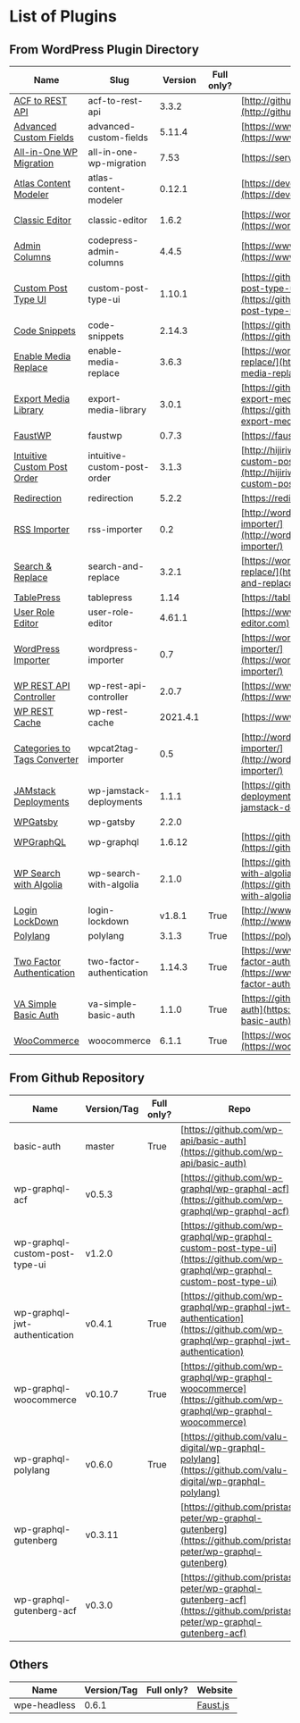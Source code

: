 # List of Plugins

## From WordPress Plugin Directory

| Name | Slug | Version | Full only? | Homepage |
| --- | --- | --- | --- | --- |
| [ACF to REST API](https://wordpress.org/plugins/acf-to-rest-api/) | acf-to-rest-api | 3.3.2 |  | [http://github.com/airesvsg/acf-to-rest-api](http://github.com/airesvsg/acf-to-rest-api) |
| [Advanced Custom Fields](https://wordpress.org/plugins/advanced-custom-fields/) | advanced-custom-fields | 5.11.4 |  | [https://www.advancedcustomfields.com](https://www.advancedcustomfields.com) |
| [All-in-One WP Migration](https://wordpress.org/plugins/all-in-one-wp-migration/) | all-in-one-wp-migration | 7.53 |  | [https://servmask.com/](https://servmask.com/) |
| [Atlas Content Modeler](https://wordpress.org/plugins/atlas-content-modeler/) | atlas-content-modeler | 0.12.1 |  | [https://developers.wpengine.com/](https://developers.wpengine.com/) |
| [Classic Editor](https://wordpress.org/plugins/classic-editor/) | classic-editor | 1.6.2 |  | [https://wordpress.org/plugins/classic-editor/](https://wordpress.org/plugins/classic-editor/) |
| [Admin Columns](https://wordpress.org/plugins/codepress-admin-columns/) | codepress-admin-columns | 4.4.5 |  | [https://www.admincolumns.com](https://www.admincolumns.com) |
| [Custom Post Type UI](https://wordpress.org/plugins/custom-post-type-ui/) | custom-post-type-ui | 1.10.1 |  | [https://github.com/WebDevStudios/custom-post-type-ui/](https://github.com/WebDevStudios/custom-post-type-ui/) |
| [Code Snippets](https://wordpress.org/plugins/code-snippets/) | code-snippets | 2.14.3 |  | [https://github.com/sheabunge/code-snippets](https://github.com/sheabunge/code-snippets) |
| [Enable Media Replace](https://wordpress.org/plugins/enable-media-replace/) | enable-media-replace | 3.6.3 |  | [https://wordpress.org/plugins/enable-media-replace/](https://wordpress.org/plugins/enable-media-replace/) |
| [Export Media Library](https://wordpress.org/plugins/export-media-library/) | export-media-library | 3.0.1 |  | [https://github.com/massedge/wordpress-plugin-export-media-library](https://github.com/massedge/wordpress-plugin-export-media-library) |
| [FaustWP](https://wordpress.org/plugins/faustwp/) | faustwp | 0.7.3 |  | [https://faustjs.org/](https://faustjs.org/) |
| [Intuitive Custom Post Order](https://wordpress.org/plugins/intuitive-custom-post-order/) | intuitive-custom-post-order | 3.1.3 |  | [http://hijiriworld.com/web/plugins/intuitive-custom-post-order/](http://hijiriworld.com/web/plugins/intuitive-custom-post-order/) |
| [Redirection](https://wordpress.org/plugins/redirection/) | redirection | 5.2.2 |  | [https://redirection.me/](https://redirection.me/) |
| [RSS Importer](https://wordpress.org/plugins/rss-importer/) | rss-importer | 0.2 |  | [http://wordpress.org/extend/plugins/rss-importer/](http://wordpress.org/extend/plugins/rss-importer/) |
| [Search &amp; Replace](https://wordpress.org/plugins/search-and-replace/) | search-and-replace | 3.2.1 |  | [https://wordpress.org/plugins/search-and-replace/](https://wordpress.org/plugins/search-and-replace/) |
| [TablePress](https://wordpress.org/plugins/tablepress/) | tablepress | 1.14 |  | [https://tablepress.org/](https://tablepress.org/) |
| [User Role Editor](https://wordpress.org/plugins/user-role-editor/) | user-role-editor | 4.61.1 |  | [https://www.role-editor.com](https://www.role-editor.com) |
| [WordPress Importer](https://wordpress.org/plugins/wordpress-importer/) | wordpress-importer | 0.7 |  | [https://wordpress.org/plugins/wordpress-importer/](https://wordpress.org/plugins/wordpress-importer/) |
| [WP REST API Controller](https://wordpress.org/plugins/wp-rest-api-controller/) | wp-rest-api-controller | 2.0.7 |  | [https://www.yikesplugins.com](https://www.yikesplugins.com) |
| [WP REST Cache](https://wordpress.org/plugins/wp-rest-cache/) | wp-rest-cache | 2021.4.1 |  | [https://www.acato.nl](https://www.acato.nl) |
| [Categories to Tags Converter](https://wordpress.org/plugins/wpcat2tag-importer/) | wpcat2tag-importer | 0.5 |  | [http://wordpress.org/extend/plugins/wpcat2tag-importer/](http://wordpress.org/extend/plugins/wpcat2tag-importer/) |
| [JAMstack Deployments](https://wordpress.org/plugins/wp-jamstack-deployments/) | wp-jamstack-deployments | 1.1.1 |  | [https://github.com/crgeary/wp-jamstack-deployments](https://github.com/crgeary/wp-jamstack-deployments) |
| [WPGatsby](https://wordpress.org/plugins/wp-gatsby/) | wp-gatsby | 2.2.0 |  | []() |
| [WPGraphQL](https://wordpress.org/plugins/wp-graphql/) | wp-graphql | 1.6.12 |  | [https://github.com/wp-graphql/wp-graphql](https://github.com/wp-graphql/wp-graphql) |
| [WP Search with Algolia](https://wordpress.org/plugins/wp-search-with-algolia/) | wp-search-with-algolia | 2.1.0 |  | [https://github.com/WebDevStudios/wp-search-with-algolia](https://github.com/WebDevStudios/wp-search-with-algolia) |
| [Login LockDown](https://wordpress.org/plugins/login-lockdown/) | login-lockdown | v1.8.1 | True | [http://www.bad-neighborhood.com/](http://www.bad-neighborhood.com/) |
| [Polylang](https://wordpress.org/plugins/polylang/) | polylang | 3.1.3 | True | [https://polylang.pro](https://polylang.pro) |
| [Two Factor Authentication](https://wordpress.org/plugins/two-factor-authentication/) | two-factor-authentication | 1.14.3 | True | [https://www.simbahosting.co.uk/s3/product/two-factor-authentication/](https://www.simbahosting.co.uk/s3/product/two-factor-authentication/) |
| [VA Simple Basic Auth](https://wordpress.org/plugins/va-simple-basic-auth/) | va-simple-basic-auth | 1.1.0 | True | [https://github.com/VisuAlive/va-simple-basic-auth](https://github.com/VisuAlive/va-simple-basic-auth) |
| [WooCommerce](https://wordpress.org/plugins/woocommerce/) | woocommerce | 6.1.1 | True | [https://woocommerce.com/](https://woocommerce.com/) |

## From Github Repository

| Name | Version/Tag | Full only? | Repo |
| --- | --- | --- | --- |
| basic-auth | master | True | [https://github.com/wp-api/basic-auth](https://github.com/wp-api/basic-auth) |
| wp-graphql-acf | v0.5.3 |  | [https://github.com/wp-graphql/wp-graphql-acf](https://github.com/wp-graphql/wp-graphql-acf) |
| wp-graphql-custom-post-type-ui | v1.2.0 |  | [https://github.com/wp-graphql/wp-graphql-custom-post-type-ui](https://github.com/wp-graphql/wp-graphql-custom-post-type-ui) |
| wp-graphql-jwt-authentication | v0.4.1 | True | [https://github.com/wp-graphql/wp-graphql-jwt-authentication](https://github.com/wp-graphql/wp-graphql-jwt-authentication) |
| wp-graphql-woocommerce | v0.10.7 | True | [https://github.com/wp-graphql/wp-graphql-woocommerce](https://github.com/wp-graphql/wp-graphql-woocommerce) |
| wp-graphql-polylang | v0.6.0 | True | [https://github.com/valu-digital/wp-graphql-polylang](https://github.com/valu-digital/wp-graphql-polylang) |
| wp-graphql-gutenberg | v0.3.11 |  | [https://github.com/pristas-peter/wp-graphql-gutenberg](https://github.com/pristas-peter/wp-graphql-gutenberg) |
| wp-graphql-gutenberg-acf | v0.3.0 |  | [https://github.com/pristas-peter/wp-graphql-gutenberg-acf](https://github.com/pristas-peter/wp-graphql-gutenberg-acf) |

## Others

| Name | Version/Tag | Full only? | Website |
| --- | --- | --- | --- |
| wpe-headless | 0.6.1 |  | [Faust.js](https://faustjs.org/docs/tutorial/setup-faustjs#installing-plugins-on-wordpress) |
